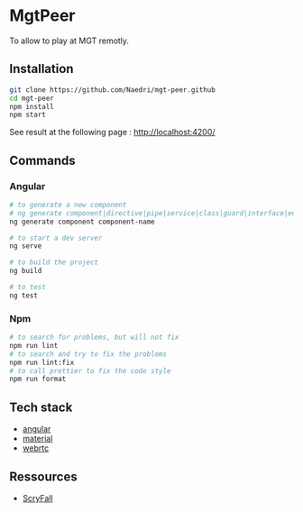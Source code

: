 # MgtPeer

To allow to play at MGT remotly.

## Installation

```sh
git clone https://github.com/Naedri/mgt-peer.github
cd mgt-peer
npm install
npm start
```

See result at the following page : [http://localhost:4200/](http://localhost:4200/)

## Commands

### Angular

```sh
# to generate a new component
# ng generate component|directive|pipe|service|class|guard|interface|enum|module
ng generate component component-name

# to start a dev server
ng serve

# to build the project
ng build

# to test
ng test
```

### Npm

```sh
# to search for problems, but will not fix
npm run lint
# to search and try to fix the problems
npm run lint:fix
# to call prettier to fix the code style
npm run format
```

## Tech stack

- [angular](https://angular.io)
- [material](https://material.angular.io/)
- [webrtc](https://webrtc.org/)

## Ressources

- [ScryFall](https://scryfall.com/docs/api)
